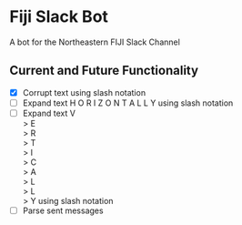 # Fiji Slack Bot

A bot for the Northeastern FIJI Slack Channel

## Current and Future Functionality

- [x] Corrupt text using slash notation
- [ ] Expand text H O R I Z O N T A L L Y using slash notation
- [ ] Expand text V  
                > E  
                > R  
                > T  
                > I  
                > C  
                > A  
                > L  
                > L  
                > Y using slash notation
- [ ] Parse sent messages 

